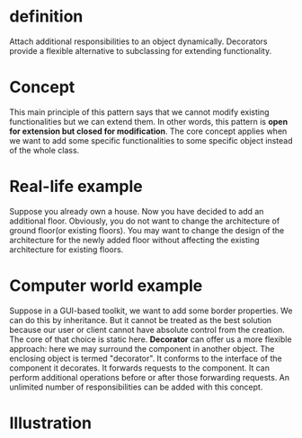 # definition
Attach additional responsibilities to an object dynamically. Decorators provide a flexible alternative to subclassing for extending functionality.

# Concept
This main principle of this pattern says that we cannot modify existing functionalities but we can extend them. In other words, this pattern is **open for extension but closed for modification**. The core concept applies when we want to add some specific functionalities to some specific object instead of the whole class.

# Real-life example
Suppose you already own a house. Now you have decided to add an additional floor. Obviously, you do not want to change the architecture of ground floor(or existing floors). You may want to change the design of the architecture for the newly added floor without affecting the existing architecture for existing floors.

# Computer world example
Suppose in a GUI-based toolkit, we want to add some border properties. We can do this by inheritance. But it cannot be treated as the best solution because our user or client cannot have absolute control from the creation. The core of that choice is static here.
**Decorator** can offer us a more flexible approach: here we may surround the component in another object. The enclosing object is termed "decorator". It conforms to the interface of the component it decorates. It forwards requests to the component. It can perform additional operations before or after those forwarding requests. An unlimited number of responsibilities can be added with this concept.

# Illustration

